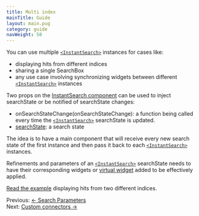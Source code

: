 ```yaml
---
title: Multi index
mainTitle: Guide
layout: main.pug
category: guide
navWeight: 50
---
```


You can use multiple [`<InstantSearch>`](guide/<InstantSearch>.html) instances for cases like:

* displaying hits from different indices
* sharing a single SearchBox
* any use case involving synchronizing widgets between different [`<InstantSearch>`](guide/<InstantSearch>.html) instances

Two props on the [InstantSearch component](widgets/InstantSearch.html) can be used to inject searchState or be notified of searchState changes:

* onSearchStateChange(onSearchStateChange): a function being called every time the [`<InstantSearch>`](guide/<InstantSearch>.html) searchState is updated.
* [searchState](guide/Search_state.html): a search state

The idea is to have a main component that will receive every new search state of the first instance
and then pass it back to each [`<InstantSearch>`](guide/<InstantSearch>.html) instances.

Refinements and parameters of an [`<InstantSearch>`](guide/<InstantSearch>.html) searchState needs to have their corresponding widgets or
[virtual widget](guide/Virtual_widgets.html) added to be effectively applied.

[Read the example](https://github.com/algolia/instantsearch.js/tree/v2/packages/react-instantsearch/examples/multi-index) displaying hits from two different indices.

<div class="guide-nav">
    <div class="guide-nav-left">
        Previous: <a href="guide/Search_parameters.html">← Search Parameters</a>
    </div>
    <div class="guide-nav-right">
        Next: <a href="guide/Custom_connectors.html">Custom connectors →</a>
    </div>
</div>
